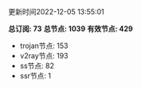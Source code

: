 更新时间2022-12-05 13:55:01

**总订阅: 73**
**总节点: 1039**
**有效节点: 429**
- trojan节点: 153
- v2ray节点: 193
- ss节点: 82
- ssr节点: 1
